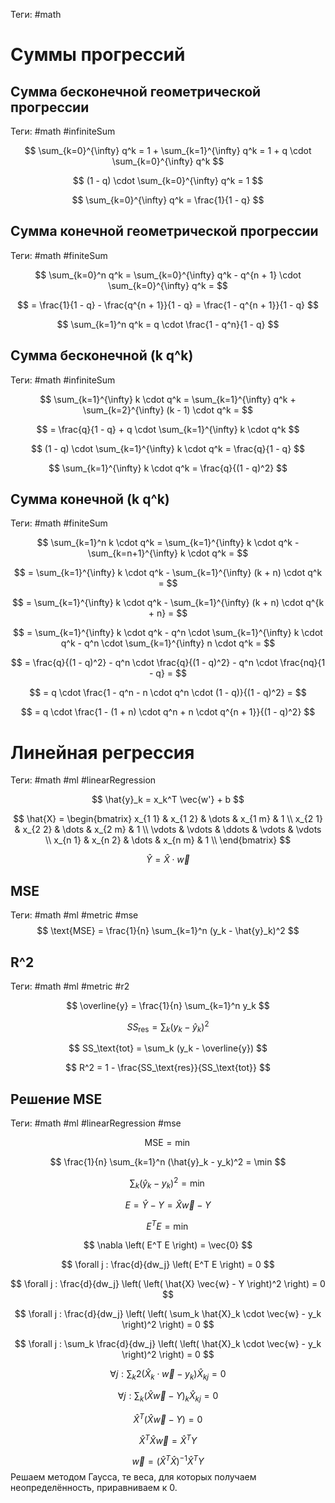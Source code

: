 Теги: #math
# Суммы прогрессий
## Сумма бесконечной геометрической прогрессии
Теги: #math #infiniteSum

$$
\sum_{k=0}^{\infty} q^k = 1 + \sum_{k=1}^{\infty} q^k = 1 + q \cdot \sum_{k=0}^{\infty} q^k
$$

$$
(1 - q) \cdot \sum_{k=0}^{\infty} q^k = 1
$$

$$
\sum_{k=0}^{\infty} q^k = \frac{1}{1 - q}
$$

## Сумма конечной геометрической прогрессии
Теги: #math #finiteSum

$$
\sum_{k=0}^n q^k = \sum_{k=0}^{\infty} q^k - q^{n + 1} \cdot \sum_{k=0}^{\infty} q^k =
$$

$$
= \frac{1}{1 - q} - \frac{q^{n + 1}}{1 - q} = \frac{1 - q^{n + 1}}{1 - q}
$$

$$
\sum_{k=1}^n q^k = q \cdot \frac{1 - q^n}{1 - q}
$$

## Сумма бесконечной (k q^k)
Теги: #math #infiniteSum

$$
\sum_{k=1}^{\infty} k \cdot q^k = \sum_{k=1}^{\infty} q^k + \sum_{k=2}^{\infty} (k - 1) \cdot q^k =
$$

$$
= \frac{q}{1 - q} + q \cdot \sum_{k=1}^{\infty} k \cdot q^k
$$

$$
(1 - q) \cdot \sum_{k=1}^{\infty} k \cdot q^k = \frac{q}{1 - q}
$$

$$
\sum_{k=1}^{\infty} k \cdot q^k = \frac{q}{(1 - q)^2}
$$

## Сумма конечной (k q^k)
Теги: #math #finiteSum

$$
\sum_{k=1}^n k \cdot q^k = \sum_{k=1}^{\infty} k \cdot q^k - \sum_{k=n+1}^{\infty} k \cdot q^k =
$$

$$
= \sum_{k=1}^{\infty} k \cdot q^k - \sum_{k=1}^{\infty} (k + n) \cdot q^k =
$$

$$
= \sum_{k=1}^{\infty} k \cdot q^k - \sum_{k=1}^{\infty} (k + n) \cdot q^{k + n} =
$$

$$
= \sum_{k=1}^{\infty} k \cdot q^k - q^n \cdot \sum_{k=1}^{\infty} k \cdot q^k - q^n \cdot \sum_{k=1}^{\infty} n \cdot q^k =
$$

$$
= \frac{q}{(1 - q)^2} - q^n \cdot \frac{q}{(1 - q)^2} - q^n \cdot \frac{nq}{1 - q} =
$$

$$
= q \cdot \frac{1 - q^n - n \cdot q^n \cdot (1 - q)}{(1 - q)^2} =
$$

$$
= q \cdot \frac{1 - (1 + n) \cdot q^n + n \cdot q^{n + 1}}{(1 - q)^2}
$$

# Линейная регрессия
Теги: #math #ml #linearRegression

$$
\hat{y}_k = x_k^T \vec{w'} + b
$$

$$
\hat{X} =
    \begin{bmatrix}
        x_{1 1} & x_{1 2} & \dots  & x_{1 m} & 1      \\
        x_{2 1} & x_{2 2} & \dots  & x_{2 m} & 1      \\
        \vdots  & \vdots  & \ddots & \vdots  & \vdots \\
        x_{n 1} & x_{n 2} & \dots  & x_{n m} & 1      \\
    \end{bmatrix}
$$

$$
\hat{Y} = \hat{X} \cdot \vec{w}
$$

## MSE

Теги: #math #ml #metric #mse
$$
\text{MSE} = \frac{1}{n} \sum_{k=1}^n (y_k - \hat{y}_k)^2
$$

## R^2
Теги: #math #ml #metric #r2

$$
\overline{y} = \frac{1}{n} \sum_{k=1}^n y_k
$$

$$
SS_\text{res} = \sum_k (y_k - \hat{y}_k)^2
$$

$$
SS_\text{tot} = \sum_k (y_k - \overline{y})
$$

$$
R^2 = 1 - \frac{SS_\text{res}}{SS_\text{tot}}
$$

## Решение MSE
Теги: #math #ml #linearRegression #mse

$$
\text{MSE} = \min
$$

$$
\frac{1}{n} \sum_{k=1}^n (\hat{y}_k - y_k)^2 = \min
$$

$$
\sum_k (\hat{y}_k - y_k)^2 = \min
$$

$$
E = \hat{Y} - Y = \hat{X} \vec{w} - Y
$$

$$
E^T E = \min
$$

$$
\nabla \left( E^T E \right) = \vec{0}
$$

$$
\forall j : \frac{d}{dw_j} \left( E^T E \right) = 0
$$

$$
\forall j : \frac{d}{dw_j} \left( \left( \hat{X} \vec{w} - Y \right)^2 \right) = 0
$$

$$
\forall j : \frac{d}{dw_j} \left( \left( \sum_k \hat{X}_k \cdot \vec{w} - y_k \right)^2 \right) = 0
$$

$$
\forall j : \sum_k \frac{d}{dw_j} \left( \left( \hat{X}_k \cdot \vec{w} - y_k \right)^2 \right) = 0
$$

$$
\forall j : \sum_k 2 (\hat{X}_k \cdot \vec{w} - y_k) \hat{X}_{kj} = 0
$$

$$
\forall j : \sum_k (\hat{X} \vec{w} - Y)_k \hat{X}_{kj} = 0
$$

$$
\hat{X}^T (\hat{X} \vec{w} - Y) = 0
$$

$$
\hat{X}^T \hat{X} \vec{w} = \hat{X}^T Y
$$

$$
\vec{w} = \left( \hat{X}^T \hat{X} \right)^{-1} \hat{X}^T Y
$$
Решаем методом Гаусса, те веса, для которых получаем неопределённость, приравниваем к 0.
